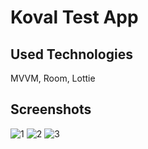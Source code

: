 # Koval Test App

## Used Technologies

MVVM, Room, Lottie

## Screenshots

![1](https://github.com/yusufgorkem/kovalTestApp/assets/111344082/97ab09fd-2e7b-4291-b6ae-f2242466b099)
![2](https://github.com/yusufgorkem/kovalTestApp/assets/111344082/3b9d9adb-bd1c-4708-97b1-0288c4765efd)
![3](https://github.com/yusufgorkem/kovalTestApp/assets/111344082/078e1f5e-a62d-4ff1-a90f-3256dea1831f)
